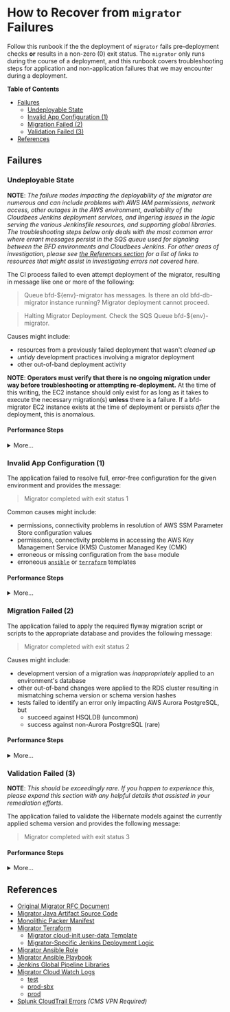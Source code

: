 # How to Recover from `migrator` Failures

Follow this runbook if the the deployment of `migrator` fails pre-deployment checks **or** results in a non-zero (0) exit status. The `migrator` only runs during the course of a deployment, and this runbook covers troubleshooting steps for application and non-application failures that we may encounter during a deployment.

**Table of Contents**

- [Failures](#failures)
    - [Undeployable State](#undeployable-state)
    - [Invalid App Configuration (1)](#invalid-app-configuration-1)
    - [Migration Failed (2)](#migration-failed-2)
    - [Validation Failed (3)](#validation-failed-3)
- [References](#references)

## Failures

### Undeployable State

**NOTE**: _The failure modes impacting the deployability of the migrator are numerous and can include problems with AWS IAM permissions, network access, other outages in the AWS environment, availability of the Cloudbees Jenkins deployment services, and lingering issues in the logic serving the various Jenkinsfile resources, and supporting global libraries. The troubleshooting steps below only deals with the most common error where errant messages persist in the SQS queue used for signaling between the BFD environments and Cloudbees Jenkins. For other areas of investigation, please see [the References section](#references) for a list of links to resources that might assist in investigating errors not covered here._

The CI process failed to even attempt deployment of the migrator, resulting in message like one or more of the following:
> Queue bfd-${env}-migrator has messages. Is there an old bfd-db-migrator instance running? Migrator deployment cannot proceed.

> Halting Migrator Deployment. Check the SQS Queue bfd-${env}-migrator.

Causes might include:
- resources from a previously failed deployment that wasn't _cleaned up_
- _untidy_ development practices involving a migrator deployment
- other out-of-band deployment activity

**NOTE**: **Operators must verify that there is no ongoing migration under way before troubleshooting or attempting re-deployment.** At the time of this writing, the EC2 instance should only exist for as long as it takes to execute the necessary migration(s) **unless** there is a failure. If a bfd-migrator EC2 instance exists at the time of deployment or persists _after_ the deployment, this is anomalous.

#### Performance Steps

<details><summary>More...</summary>

1. Identify the problematic AWS SQS Queue from the relevant Jenkins log message, e.g. `bfd-${env}-migrator` 
2. Fetch messages if they exist
    - <details><summary>through the console</summary>

        1. navigate to the [SQS panel](https://us-east-1.console.aws.amazon.com/sqs/v2/home?region=us-east-1#/queues)
        2. note the available messages count from this interface
        3. if there are more than 0 messages
            1. select the appropriate SQS queue `bfd-${env}-migrator`, e.g. `bfd-test-migrator`
            2. from the specific queue's interface, select `Send and receive messages`
            3. select `Poll for Messages`

        </details>

    - <details><summary>through the cli</summary>

        If the following returns nothing, there are no messages available:

        ```sh
        queue_name=bfd-test-migrator # CHANGE AS NECESSARY
        url="$(aws sqs get-queue-url --queue-name "$queue_name" --region us-east-1 --output text)"
        aws sqs receive-message --region us-east-1 --queue-url "$url" 
        ```

        </details>

3. Read messages
    - if there is a message that contains a normal exit with a zero (0) return code, continue with step 4
    - if there are messages that contains a non-zero return code, continue to troubleshoot with the instructions for the corresponding code:
        - [for return code 1](#invalid-app-configuration-1)
        - [for return code 2](#migration-failed-2)
        - [for return code 3](#validation-failed-3)
    - if there are no messages containing return codes **AND** a migrator instance exists, complete the following steps and continue to step 4:
        - <details><summary>Ensure the migrator is not running</summary>

            1. Identify the bfd-migrator instance for the environment
            2. Connect to the EC2 instance via SSH
            3. Inspect output of `sudo systemctl status bfd-db-migrator`
            4. Ensure there is no active migration `sudo systemctl stop bfd-db-migrator`
            5. _Optionally_ inspect logs: `view /bluebutton-data-pipeline/bluebutton-data-pipeline.log`

            </details>

4. Purge the AWS SQS Queue of **all** messages

    - <details><summary>through the console</summary>
   
        1. navigate to the [SQS panel](https://us-east-1.console.aws.amazon.com/sqs/v2/home?region=us-east-1#/queues)
        2. select the appropriate SQS queue `bfd-<env>-migrator`, e.g. `bfd-test-migrator`
        3. next, select the `Purge` action
        4. in the dialogue, enter `purge` and confirm with by selecting `Purge`

        </details>

    - <details><summary>through the cli</summary>
   
        ```sh
        queue_name=bfd-test-migrator # CHANGE AS NECESSARY
        url="$(aws sqs get-queue-url --queue-name "$queue_name" --region us-east-1 --output text)"
        aws sqs purge-queue --region us-east-1 --queue-url "$url" 
        ```

        </details>

5. Attempt to re-deploy from Jenkins
6. If failures persist
   - further scrutinize the Jenkins logs for errors leading up to the migrator deployment
   - verify AWS IAM permissions for the `cloudbees-jenkins` role and inspect the [AWS CloudTrails Errors Dashboard][splunk-cloudtrail-errors] in splunk
   - ensure AWS isn't reporting any open issues in the [health dashboard](https://health.aws.amazon.com/health/home#/account/dashboard/open-issues)

</details>

### Invalid App Configuration (1)

The application failed to resolve full, error-free configuration for the given environment and provides the message:
> Migrator completed with exit status 1

Common causes might include:
- permissions, connectivity problems in resolution of AWS SSM Parameter Store configuration values 
- permissions, connectivity problems in accessing the AWS Key Management Service (KMS) Customer Managed Key (CMK)
- erroneous or missing configuration from the `base` module
- erroneous [`ansible`][migrator-ansible-role] or [`terraform`][migrator-terraform] templates

#### Performance Steps

<details><summary>More...</summary>

1. Identify the bfd-migrator instance for the environment
2. Connect to the EC2 instance via SSH
3. Inspect the contents of the cloud-init `/var/lib/cloud/instance/user-data.txt` script
4. Attempt to re-apply: `sudo bash /var/lib/cloud/instance/user-data.txt`; Troubleshoot.
    - Search for errors in `/var/log/cloud-init.log` and `/var/log/cloud-init-output.log`
    - Inspect the resultant `/opt/bfd-db-migrator/bfd-db-migrator-service.sh` for format errors
    - Verify AWS SSM Parameter Store Access
        - Evaluate permission: `aws sts get-caller-identity`
        - Verify: `aws ssm get-parameters-by-path --path /bfd/${env}/pipeline`
        - Verify: `aws ssm get-parameters-by-path --path /bfd/${env}/common/nonsensitive`
    - Inspect resultant cloud-init derived extra variables files:
        - /beneficiary-fhir-data/ops/ansible/playbooks-ccs/common_vars.json
        - /beneficiary-fhir-data/ops/ansible/playbooks-ccs/extra_vars.json
        - /beneficiary-fhir-data/ops/ansible/playbooks-ccs/pipeline_vars.json
    - Inspect output of `sudo systemctl status bfd-db-migrator` and `sudo systemctl migrator-monitor` for errors
5. Make adjustments as necessary:
    - AWS IAM Policies attached to `bfd-<env>-migrator`
    - Likely Ansible Configuration Files:
        - /beneficiary-fhir-data/ops/ansible/playbooks-ccs/launch_bfd-db-migrator.yml
        - /beneficiary-fhir-data/ops/ansible/roles/bfd-db-migrator/templates/bfd-db-migrator.service.j2
        - /beneficiary-fhir-data/ops/ansible/roles/bfd-db-migrator/templates/bfd-db-migrator-service.sh.j2
        - /beneficiary-fhir-data/ops/ansible/roles/bfd-db-migrator/templates/migrator-monitor.service.j2
        - /beneficiary-fhir-data/ops/ansible/roles/bfd-db-migrator/templates/migrator-monitor.sh.j2
6. Record all adjustments in a new branch and seek PR feedback from BFD engineers as necessary.
7. Re-deploy with latest changes from Jenkins

</details>

### Migration Failed (2)

The application failed to apply the required flyway migration script or scripts to the appropriate database and provides the following message:
> Migrator completed with exit status 2

Causes might include:
- development version of a migration was _inappropriately_ applied to an environment's database
- other out-of-band changes were applied to the RDS cluster resulting in mismatching schema version or schema version hashes
- tests failed to identify an error only impacting AWS Aurora PostgreSQL, but
  - succeed against HSQLDB (uncommon)
  - success against non-Aurora PostgreSQL (rare)

#### Performance Steps

<details><summary>More...</summary>

1. Identify the bfd-migrator instance for the environment
2. Identify the error message(s) from the logs
    - <details><summary>through the instance</summary>

        1. navigate to the appropriate CloudWatch Panel

            - [test][migrator-cw-logs-test]
            - [prod-sbx][migrator-cw-logs-prod-sbx]
            - [prod][migrator-cw-logs-prod]
            - [all migrator log groups][migrator-cw-logs-all]

        2. select the appropriate instance (typically the top instance)

        </summary>

    - <details><summary>through the console</summary>

        1. SSH to the instance 
        2. `view /bluebutton-data-pipeline/bluebutton-data-pipeline.log`

        </details>

3. Support migration author in resolving the migration error with PR feedback, deployment support, etc
4. Purge SQS Message Queue as necessary before the next deployment (purge instructions [found here](#undeployable-state))

</details>

### Validation Failed (3)

**NOTE**: _This should be exceedingly rare. If you happen to experience this, please expand this section with any helpful details that assisted in your remediation efforts._

The application failed to validate the Hibernate models against the currently applied schema version and provides the following message:
> Migrator completed with exit status 3

#### Performance Steps

<details><summary>More...</summary>

1. Identify the bfd-migrator instance for the environment
2. Identify the error message(s) from the logs
    - <details><summary>through the instance</summary>

        1. navigate to the appropriate CloudWatch Panel

            - [test][migrator-cw-logs-test]
            - [prod-sbx][migrator-cw-logs-prod-sbx]
            - [prod][migrator-cw-logs-prod]
            - [all migrator log groups][migrator-cw-logs-all]

        2. select the appropriate instance (typically the top instance)

        </details>

    - <details><summary>through the console</summary>

        1. Connect to the EC2 instance via SSH
        2. `view /bluebutton-data-pipeline/bluebutton-data-pipeline.log`

        </details>

3. Support migration author in resolving the validation error with PR feedback, deployment support, etc
4. Purge SQS Message Queue as necessary before the next deployment (purge instructions [found here](#undeployable-state))

</details>

## References
- [Original Migrator RFC Document][migrator-rfc]
- [Migrator Java Artifact Source Code][migrator-java-source]
- [Monolithic Packer Manifest][migrator-packer-manifest]
- [Migrator Terraform][migrator-terraform]
    - [Migrator cloud-init user-data Template][migrator-cloud-init]
    - [Migrator-Specific Jenkins Deployment Logic][migrator-jenkins]
- [Migrator Ansible Role][migrator-ansible-role]
- [Migrator Ansible Playbook][migrator-ansible-playbook]
- [Jenkins Global Pipeline Libraries][jenkins-global-pipeline-libraries]
- [Migrator Cloud Watch Logs][migrator-cw-logs-all]
    - [test][migrator-cw-logs-test]
    - [prod-sbx][migrator-cw-logs-prod-sbx]
    - [prod][migrator-cw-logs-prod]
- [Splunk CloudTrail Errors][splunk-cloudtrail-errors] _(CMS VPN Required)_

<!-- links in reference style for those destinations that may change over time -->
[migrator-rfc]: https://github.com/CMSgov/beneficiary-fhir-data/blob/master/rfcs/0011-separate-flyway-from-pipeline.md "Original Migrator RFC Document"
[migrator-java-source]: https://github.com/CMSgov/beneficiary-fhir-data/tree/master/apps/bfd-db-migrator "Migrator Java Artifact Source Code"
[migrator-packer-manifest]: https://github.com/CMSgov/beneficiary-fhir-data/blob/master/ops/packer/build_bfd-all.json "Monolithic Packer Manifest"
[migrator-terraform]: https://github.com/CMSgov/beneficiary-fhir-data/tree/master/ops/terraform/services/migrator "Migrator Terraform"
[migrator-cloud-init]: https://github.com/CMSgov/beneficiary-fhir-data/blob/master/ops/terraform/services/migrator/user-data.tftpl "Migrator cloud-init user-data Template"
[migrator-jenkins]: https://github.com/CMSgov/beneficiary-fhir-data/blob/master/ops/terraform/services/migrator/deploy.groovy "Migrator-Specific Jenkins Deployment Logic"
[migrator-ansible-role]: https://github.com/CMSgov/beneficiary-fhir-data/tree/master/ops/ansible/roles/bfd-db-migrator "Migrator Ansible Role"
[migrator-ansible-playbook]: https://github.com/CMSgov/beneficiary-fhir-data/blob/master/ops/ansible/playbooks-ccs/launch_bfd-db-migrator.yml "Migrator Ansible Playbook"
[jenkins-global-pipeline-libraries]: https://github.com/CMSgov/beneficiary-fhir-data/tree/master/ops/jenkins/global-pipeline-libraries "Jenkins Global Pipeline Libraries"

[migrator-cw-logs-test]: https://us-east-1.console.aws.amazon.com/cloudwatch/home?region=us-east-1#logsV2:log-groups/log-group/$252Fbfd$252Ftest$252Fbfd-db-migrator$252Fmigrator-log.json "TEST Migrator CloudWatch Logs"
[migrator-cw-logs-prod-sbx]: https://us-east-1.console.aws.amazon.com/cloudwatch/home?region=us-east-1#logsV2:log-groups/log-group/$252Fbfd$252Ftest$252Fbfd-db-migrator$252Fmigrator-log.json "PROD-SBX Migrator CloudWatch Logs"
[migrator-cw-logs-prod]: https://us-east-1.console.aws.amazon.com/cloudwatch/home?region=us-east-1#logsV2:log-groups/log-group/$252Fbfd$252Ftest$252Fbfd-db-migrator$252Fmigrator-log.json "PROD Migrator CloudWatch Logs"
[migrator-cw-logs-all]: https://us-east-1.console.aws.amazon.com/cloudwatch/home?region=us-east-1#logsV2:log-groups$3FlogGroupNameFilter$3Dmigrator "ALL Migrator CloudWatch Logs"

[splunk-cloudtrail-errors]: https://splunk.cloud.cms.gov/en-US/app/cms_oeda_bfd_landing_page/cloudtrailerrors0 "Splunk CloudTrail Errors"
